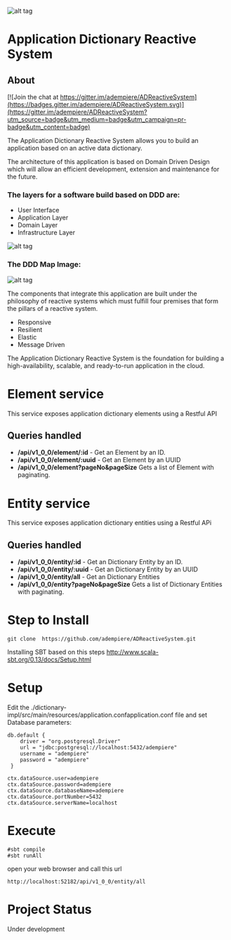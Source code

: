 ![alt tag](http://d379ifj7s9wntv.cloudfront.net/reactivemanifesto/images/ribbons/we-are-reactive-black-left.png) 
# Application Dictionary Reactive System 
## About 

[![Join the chat at https://gitter.im/adempiere/ADReactiveSystem](https://badges.gitter.im/adempiere/ADReactiveSystem.svg)](https://gitter.im/adempiere/ADReactiveSystem?utm_source=badge&utm_medium=badge&utm_campaign=pr-badge&utm_content=badge)

The Application Dictionary Reactive System allows you to build an application based on an active data dictionary.

The architecture of this application is based on Domain Driven Design which will allow an efficient development, extension and maintenance for the future.

### The layers for a software build based on DDD are:

- User Interface
- Application Layer
- Domain Layer
- Infrastructure Layer

![alt tag](https://cloud.githubusercontent.com/assets/786968/23190369/0bce29f0-f85d-11e6-9512-20853ca6e2b5.png)

### The DDD Map Image:

![alt tag](https://cloud.githubusercontent.com/assets/786968/23190343/ec0f3c80-f85c-11e6-8923-1169be63e703.png)

The components that integrate this application are built under the philosophy of reactive systems which must fulfill four premises that form the pillars of a reactive system.

- Responsive 
- Resilient 
- Elastic 
- Message Driven
	
The Application Dictionary Reactive System is the foundation for building a high-availability, scalable, and ready-to-run application in the cloud.


# Element service

This service exposes application dictionary elements using a Restful API

## Queries handled

* **/api/v1_0_0/element/:id** - Get an Element by an ID.
* **/api/v1_0_0/element/:uuid** - Get an Element by an UUID
* **/api/v1_0_0/element?pageNo&pageSize** Gets a list of Element with paginating.

# Entity service

This service exposes application dictionary entities using a Restful APi

## Queries handled

* **/api/v1_0_0/entity/:id** - Get an Dictionary Entity by an ID.
* **/api/v1_0_0/entity/:uuid** - Get an Dictionary Entity by an UUID
* **/api/v1_0_0/entity/all** - Get an Dictionary Entities 
* **/api/v1_0_0/entity?pageNo&pageSize** Gets a list of Dictionary Entities with paginating.

# Step to Install

    git clone  https://github.com/adempiere/ADReactiveSystem.git
        
Installing SBT based on this steps http://www.scala-sbt.org/0.13/docs/Setup.html
    
# Setup 
    
Edit the ./dictionary-impl/src/main/resources/application.confapplication.conf file and set Database parameters:
 
    db.default {
        driver = "org.postgresql.Driver"
        url = "jdbc:postgresql://localhost:5432/adempiere"
        username = "adempiere"
        password = "adempiere"
     }

    ctx.dataSource.user=adempiere
    ctx.dataSource.password=adempiere
    ctx.dataSource.databaseName=adempiere
    ctx.dataSource.portNumber=5432
    ctx.dataSource.serverName=localhost
# Execute 

    #sbt compile
    #sbt runAll
    
open your web browser and call this url

    http://localhost:52182/api/v1_0_0/entity/all

# Project Status

Under development